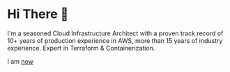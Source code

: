 # Hi There 👋

I'm a seasoned Cloud Infrastructure Architect with a proven track record of 10+ years of production experience in AWS, more than 15 years of industry experience. Expert in Terraform & Containerization.

I am [now](https://automationd.com/now)

<!--
**AutomationD/AutomationD** is a ✨ _special_ ✨ repository because its `README.md` (this file) appears on your GitHub profile.

Here are some ideas to get you started:

- 🔭 I’m currently working on ...
- 🌱 I’m currently learning ...
- 👯 I’m looking to collaborate on ...
- 🤔 I’m looking for help with ...
- 💬 Ask me about ...
- 📫 How to reach me: ...
- 😄 Pronouns: ...𝒙
- ⚡ Fun fact: ...
-->
